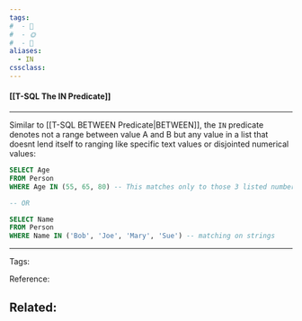 ```yaml
---
tags:
#  - 🌱️
#  - 🌞️
#  - 🌲️
aliases: 
  - IN
cssclass: 
---
```


#### [[T-SQL The IN Predicate]]

---

Similar to [[T-SQL BETWEEN Predicate|BETWEEN]], the `IN` predicate denotes not a range between value A and B but any value in a list that doesnt lend itself to ranging like specific text values or disjointed numerical values:

```sql
SELECT Age
FROM Person
WHERE Age IN (55, 65, 80) -- This matches only to those 3 listed numbers

-- OR

SELECT Name
FROM Person
WHERE Name IN ('Bob', 'Joe', 'Mary', 'Sue') -- matching on strings
```

---
Tags: 

Reference:

Related:
- 
